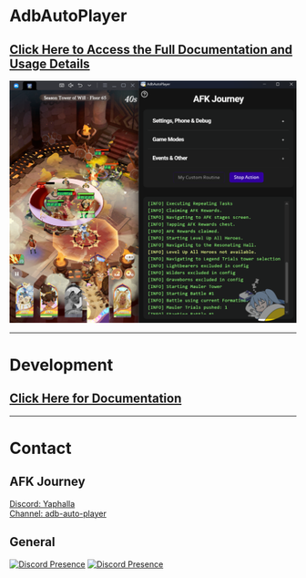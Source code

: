 # AdbAutoPlayer

## [Click Here to Access the Full Documentation and Usage Details](https://AdbAutoPlayer.github.io/AdbAutoPlayer/)
![gui.png](docs/src/images/app/app.png)

_____

# Development

## [Click Here for Documentation](https://AdbAutoPlayer.github.io/AdbAutoPlayer/development/general.html)

___

# Contact
## AFK Journey
[Discord: Yaphalla](https://discord.gg/yaphalla)  
[Channel: adb-auto-player](https://discord.com/channels/1332082220013322240/1338732933057347655)
## General
[![Discord Presence](https://lanyard.cnrad.dev/api/518169167048998913)](https://discord.com/users/518169167048998913)
[![Discord Presence](https://lanyard.cnrad.dev/api/176450119917371392)](https://discord.com/users/176450119917371392)
